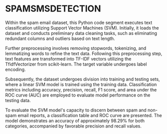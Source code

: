 # SPAMSMSDETECTION
Within the spam email dataset, this Python code segment executes text classification utilizing Support Vector Machines (SVM). Initially, it loads the dataset and conducts preliminary data cleaning tasks, such as eliminating redundant columns and outliers based on text length.

Further preprocessing involves removing stopwords, tokenizing, and lemmatizing words to refine the text data. Following this preprocessing step, text features are transformed into TF-IDF vectors utilizing the TfidfVectorizer from scikit-learn. The target variable undergoes label encoding.

Subsequently, the dataset undergoes division into training and testing sets, where a linear SVM model is trained using the training data. Classification metrics including accuracy, precision, recall, F1 score, and area under the ROC curve (AUC) are employed to evaluate model performance on the testing data.

To evaluate the SVM model's capacity to discern between spam and non-spam email reports, a classification table and ROC curve are presented. The model demonstrates an accuracy of approximately 98.29% for both categories, accompanied by favorable precision and recall values.

